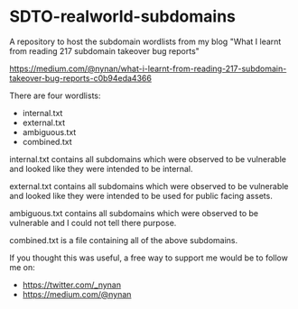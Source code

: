 # SDTO-realworld-subdomains

A repository to host the subdomain wordlists from my blog "What I learnt from reading 217 subdomain takeover bug reports"

https://medium.com/@nynan/what-i-learnt-from-reading-217-subdomain-takeover-bug-reports-c0b94eda4366


There are four wordlists:
- internal.txt
- external.txt
- ambiguous.txt
- combined.txt

internal.txt contains all subdomains which were observed to be vulnerable and looked like they were intended to be internal.

external.txt contains all subdomains which were observed to be vulnerable and looked like they were intended to be used for public facing assets.

ambiguous.txt contains all subdomains which were observed to be vulnerable and I could not tell there purpose.

combined.txt is a file containing all of the above subdomains.

If you thought this was useful, a free way to support me would be to follow me on:
- https://twitter.com/_nynan
- https://medium.com/@nynan
